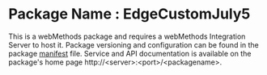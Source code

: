 # Package Name : EdgeCustomJuly5
This is a webMethods package and requires a webMethods Integration Server to host it. Package versioning and configuration can be found in the package [manifest](./EdgeCustomJuly5/manifest.v3) file. Service and API documentation is available on the package's home page http://&lt;server&gt;:&lt;port&gt;/&lt;packagename>.